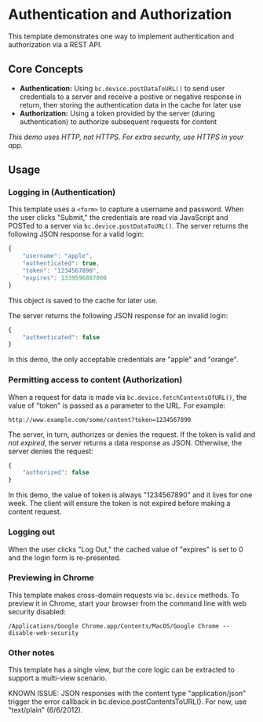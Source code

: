 # Authentication and Authorization

This template demonstrates one way to implement authentication and 
authorization via a REST API.

## Core Concepts

* **Authentication:** Using `bc.device.postDataToURL()` to send user 
credentials to a server and receive a postive or negative response in return, 
then storing the authentication data in the cache for later use
* **Authorization:** Using a token provided by the server (during 
authentication) to authorize subsequent requests for content

_This demo uses HTTP, not HTTPS. For extra security, use HTTPS in your app._

## Usage

### Logging in (Authentication)

This template uses a `<form>` to capture a username and password. When the user 
clicks "Submit," the credentials are read via JavaScript and POSTed to a server 
via `bc.device.postDataToURL()`. The server returns the following JSON response 
for a valid login:

``` javascript
{
    "username": "apple",
    "authenticated": true,
    "token": "1234567890",
    "expires": 1339596887000
}
```

This object is saved to the cache for later use.

The server returns the following JSON response for an invalid login:

``` javascript
{
    "authenticated": false
}
```

In this demo, the only acceptable credentials are "apple" and "orange".

### Permitting access to content (Authorization)

When a request for data is made via `bc.device.fetchContentsOfURL()`, the 
value of "token" is passed as a parameter to the URL. For example:

```
http://www.example.com/some/content?token=1234567890
```

The server, in turn, authorizes or denies the request. If the token is valid
and _not expired_, the server returns a data response as JSON. Otherwise, the 
server denies the request:

``` javascript
{
    "authorized": false
}
```

In this demo, the value of token is always "1234567890" and it lives for one 
week. The client will ensure the token is not expired before making a content 
request.

### Logging out

When the user clicks "Log Out," the cached value of "expires" is set to 0 
and the login form is re-presented.

### Previewing in Chrome

This template makes cross-domain requests via `bc.device` methods. To preview
it in Chrome, start your browser from the command line with web security 
disabled:

```
/Applications/Google Chrome.app/Contents/MacOS/Google Chrome --disable-web-security
```

### Other notes

This template has a single view, but the core logic can be extracted to support
a multi-view scenario.

KNOWN ISSUE: JSON responses with the content type "application/json" trigger 
the error callback in bc.device.postContentsToURL(). For now, use "text/plain"
(6/6/2012).
